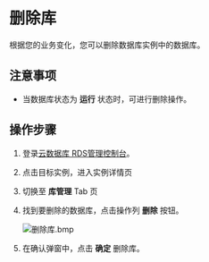 # 删除库
根据您的业务变化，您可以删除数据库实例中的数据库。

## 注意事项
* 当数据库状态为 **运行** 状态时，可进行删除操作。

## 操作步骤
1. 登录[云数据库 RDS管理控制台](https://rds-console.jdcloud.com/database)。
2. 点击目标实例，进入实例详情页
3. 切换至 **库管理** Tab 页
4. 找到要删除的数据库，点击操作列 **删除** 按钮。

   ![删除库.bmp](https://img1.jcloudcs.com/cms/19162955-b477-44f9-bf80-3ac3fe7e100a20180309152927.bmp) 

5. 在确认弹窗中，点击 **确定** 删除库。

